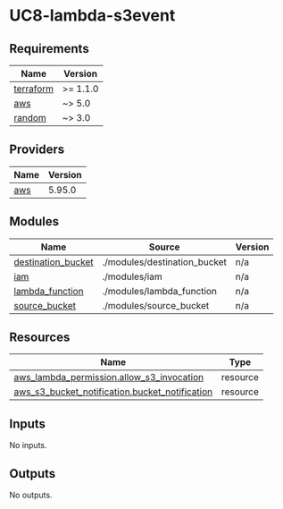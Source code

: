 # UC8-lambda-s3event
<!-- BEGIN_TF_DOCS -->
## Requirements

| Name | Version |
|------|---------|
| <a name="requirement_terraform"></a> [terraform](#requirement\_terraform) | >= 1.1.0 |
| <a name="requirement_aws"></a> [aws](#requirement\_aws) | ~> 5.0 |
| <a name="requirement_random"></a> [random](#requirement\_random) | ~> 3.0 |

## Providers

| Name | Version |
|------|---------|
| <a name="provider_aws"></a> [aws](#provider\_aws) | 5.95.0 |

## Modules

| Name | Source | Version |
|------|--------|---------|
| <a name="module_destination_bucket"></a> [destination\_bucket](#module\_destination\_bucket) | ./modules/destination_bucket | n/a |
| <a name="module_iam"></a> [iam](#module\_iam) | ./modules/iam | n/a |
| <a name="module_lambda_function"></a> [lambda\_function](#module\_lambda\_function) | ./modules/lambda_function | n/a |
| <a name="module_source_bucket"></a> [source\_bucket](#module\_source\_bucket) | ./modules/source_bucket | n/a |

## Resources

| Name | Type |
|------|------|
| [aws_lambda_permission.allow_s3_invocation](https://registry.terraform.io/providers/hashicorp/aws/latest/docs/resources/lambda_permission) | resource |
| [aws_s3_bucket_notification.bucket_notification](https://registry.terraform.io/providers/hashicorp/aws/latest/docs/resources/s3_bucket_notification) | resource |

## Inputs

No inputs.

## Outputs

No outputs.
<!-- END_TF_DOCS -->